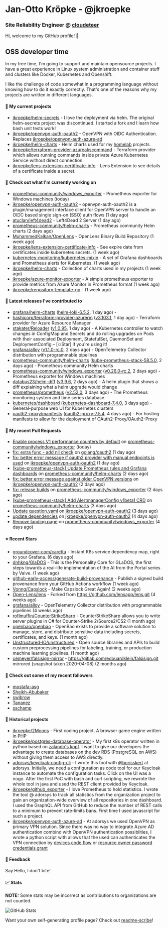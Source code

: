 # Jan-Otto Kröpke - @jkroepke
### Site Reliability Engineer @ [cloudeteer](https://cloudeteer.de/)

Hi, welcome to my GitHub profile! 👋

## OSS developer time
In my free time, I'm going to support and maintain opensource projects. I have a great experience in Linux system administration and container stuff and clusters like Docker, Kubernetes and Openshift.

I like the challenge of code somewhat in a programming language without knowing how to do it exactly correctly. That's one of the reasons why my projects are written in different languages.

#### 🌱 My current projects
- [jkroepke/helm-secrets](https://github.com/jkroepke/helm-secrets) - I love the deployment via helm. The original helm-secrets project was discontinued. I started a fork and I learn how bash unit tests work!
- [jkroepke/openvpn-auth-oauth2](https://github.com/jkroepke/openvpn-auth-oauth2) - OpenVPN with OIDC Authentication. Replaces  [jkroepke/openvpn-auth-azure-ad](https://github.com/jkroepke/openvpn-auth-azure-ad) 
- [jkroepke/helm-charts](https://github.com/jkroepke/helm-charts) - Helm charts used for my [homelab](https://github.com/jkroepke/homelab) projects.
- [jkroepke/terraform-provider-azureakscommand](https://github.com/jkroepke/terraform-provider-azureakscommand) - Terraform provider which allows running commands inside private Azure Kubernetes Service without direct connection.
- [jkroepke/lens-extension-certificate-info](https://github.com/jkroepke/lens-extension-certificate-info) - Lens Extension to see details of a certificate inside a secret.

#### 👷 Check out what I'm currently working on

- [prometheus-community/windows_exporter](https://github.com/prometheus-community/windows_exporter) - Prometheus exporter for Windows machines (today)
- [jkroepke/openvpn-auth-oauth2](https://github.com/jkroepke/openvpn-auth-oauth2) - openvpn-auth-oauth2 is a plugin/management interface client for OpenVPN server to handle an OIDC based single sign-on (SSO) auth flows (1 day ago)
- [atuclan/left4dead2](https://github.com/atuclan/left4dead2) - Left4Dead 2 Server (1 day ago)
- [prometheus-community/helm-charts](https://github.com/prometheus-community/helm-charts) - Prometheus community Helm charts (2 days ago)
- [MuhammedKalkan/OpenLens](https://github.com/MuhammedKalkan/OpenLens) - OpenLens Binary Build Repository (1 week ago)
- [jkroepke/lens-extension-certificate-info](https://github.com/jkroepke/lens-extension-certificate-info) - See expire date from certificates inside kubernetes secrets. (1 week ago)
- [kubernetes-monitoring/kubernetes-mixin](https://github.com/kubernetes-monitoring/kubernetes-mixin) -  A set of Grafana dashboards and Prometheus alerts for Kubernetes. (1 week ago)
- [jkroepke/helm-charts](https://github.com/jkroepke/helm-charts) - Collection of charts used in my projects (1 week ago)
- [jkroepke/azure-monitor-exporter](https://github.com/jkroepke/azure-monitor-exporter) - A simple prometheus exporter to provide metrics from Azure Monitor in Prometheus format (1 week ago)
- [jkroepke/repository-template-go](https://github.com/jkroepke/repository-template-go) -  (1 week ago)

#### 🔭 Latest releases I've contributed to

- [grafana/helm-charts](https://github.com/grafana/helm-charts) ([helm-loki-6.5.2](https://github.com/grafana/helm-charts/releases/tag/helm-loki-6.5.2), 1 day ago) - 
- [hashicorp/terraform-provider-azurerm](https://github.com/hashicorp/terraform-provider-azurerm) ([v3.103.1](https://github.com/hashicorp/terraform-provider-azurerm/releases/tag/v3.103.1), 1 day ago) - Terraform provider for Azure Resource Manager
- [stakater/Reloader](https://github.com/stakater/Reloader) ([v1.0.95](https://github.com/stakater/Reloader/releases/tag/v1.0.95), 1 day ago) - A Kubernetes controller to watch changes in ConfigMap and Secrets and do rolling upgrades on Pods with their associated Deployment, StatefulSet, DaemonSet and DeploymentConfig – [✩Star] if you&#39;re using it!
- [grafana/alloy](https://github.com/grafana/alloy) ([v1.1.0-rc.0](https://github.com/grafana/alloy/releases/tag/v1.1.0-rc.0), 2 days ago) - OpenTelemetry Collector distribution with programmable pipelines
- [prometheus-community/helm-charts](https://github.com/prometheus-community/helm-charts) ([kube-prometheus-stack-58.5.0](https://github.com/prometheus-community/helm-charts/releases/tag/kube-prometheus-stack-58.5.0), 2 days ago) - Prometheus community Helm charts
- [prometheus-community/windows_exporter](https://github.com/prometheus-community/windows_exporter) ([v0.26.0-rc.2](https://github.com/prometheus-community/windows_exporter/releases/tag/v0.26.0-rc.2), 2 days ago) - Prometheus exporter for Windows machines
- [databus23/helm-diff](https://github.com/databus23/helm-diff) ([v3.9.6](https://github.com/databus23/helm-diff/releases/tag/v3.9.6), 2 days ago) - A helm plugin that shows a diff explaining what a helm upgrade would change
- [prometheus/prometheus](https://github.com/prometheus/prometheus) ([v2.52.0](https://github.com/prometheus/prometheus/releases/tag/v2.52.0), 3 days ago) - The Prometheus monitoring system and time series database.
- [kubernetes/dashboard](https://github.com/kubernetes/dashboard) ([kubernetes-dashboard-7.4.0](https://github.com/kubernetes/dashboard/releases/tag/kubernetes-dashboard-7.4.0), 3 days ago) - General-purpose web UI for Kubernetes clusters
- [oauth2-proxy/manifests](https://github.com/oauth2-proxy/manifests) ([oauth2-proxy-7.5.4](https://github.com/oauth2-proxy/manifests/releases/tag/oauth2-proxy-7.5.4), 4 days ago) - For hosting manifests to allow for the deployment of OAuth2-Proxy/OAuth2-Proxy

#### 🔨 My recent Pull Requests

- [Enable process V1 performance counters by default](https://github.com/prometheus-community/windows_exporter/pull/1477) on [prometheus-community/windows_exporter](https://github.com/prometheus-community/windows_exporter) (today)
- [fix: extra func - add nil check](https://github.com/golang/oauth2/pull/722) on [golang/oauth2](https://github.com/golang/oauth2) (1 day ago)
- [fix: better error message if oauth2 provider with manual endpoints is used](https://github.com/jkroepke/openvpn-auth-oauth2/pull/269) on [jkroepke/openvpn-auth-oauth2](https://github.com/jkroepke/openvpn-auth-oauth2) (1 day ago)
- [[kube-prometheus-stack] Update Prometheus rules and Grafana dashboards](https://github.com/prometheus-community/helm-charts/pull/4531) on [prometheus-community/helm-charts](https://github.com/prometheus-community/helm-charts) (2 days ago)
- [fix: better error message against older OpenVPN versions](https://github.com/jkroepke/openvpn-auth-oauth2/pull/267) on [jkroepke/openvpn-auth-oauth2](https://github.com/jkroepke/openvpn-auth-oauth2) (2 days ago)
- [fix: release builds](https://github.com/prometheus-community/windows_exporter/pull/1474) on [prometheus-community/windows_exporter](https://github.com/prometheus-community/windows_exporter) (2 days ago)
- [[kube-prometheus-stack] Add AlertmanagerConfig v1beta1 CRD](https://github.com/prometheus-community/helm-charts/pull/4526) on [prometheus-community/helm-charts](https://github.com/prometheus-community/helm-charts) (3 days ago)
- [Update question.yaml](https://github.com/jkroepke/openvpn-auth-oauth2/pull/266) on [jkroepke/openvpn-auth-oauth2](https://github.com/jkroepke/openvpn-auth-oauth2) (3 days ago)
- [update dependencies](https://github.com/jkroepke/openvpn-auth-oauth2/pull/264) on [jkroepke/openvpn-auth-oauth2](https://github.com/jkroepke/openvpn-auth-oauth2) (4 days ago)
- [Remove landing page](https://github.com/prometheus-community/windows_exporter/pull/1471) on [prometheus-community/windows_exporter](https://github.com/prometheus-community/windows_exporter) (4 days ago)

#### ⭐ Recent Stars

- [groundcover-com/caretta](https://github.com/groundcover-com/caretta) - Instant K8s service dependency map, right to your Grafana. (6 days ago)
- [dnhkng/GlaDOS](https://github.com/dnhkng/GlaDOS) - This is the Personality Core for GLaDOS, the first steps towards a real-life implementation of the AI from the Portal series by Valve. (1 week ago)
- [github-early-access/generate-build-provenance](https://github.com/github-early-access/generate-build-provenance) - Publish a signed build provenance from your GitHub Actions workflow (1 week ago)
- [Vonng/Capslock](https://github.com/Vonng/Capslock) - Make Capslock Great Again! (2 weeks ago)
- [Open-Lens/lens](https://github.com/Open-Lens/lens) - Forked from https://github.com/lensapp/lens.git (4 weeks ago)
- [grafana/alloy](https://github.com/grafana/alloy) - OpenTelemetry Collector distribution with programmable pipelines (4 weeks ago)
- [roflmuffin/CounterStrikeSharp](https://github.com/roflmuffin/CounterStrikeSharp) - CounterStrikeSharp allows you to write server plugins in C# for Counter-Strike 2/Source2/CS2 (1 month ago)
- [openbao/openbao](https://github.com/openbao/openbao) - OpenBao exists to provide a software solution to manage, store, and distribute sensitive data including secrets, certificates, and keys. (1 month ago)
- [Unstructured-IO/unstructured](https://github.com/Unstructured-IO/unstructured) - Open source libraries and APIs to build custom preprocessing pipelines for labeling, training, or production machine learning pipelines.  (1 month ago)
- [cemeyer/falsisign-mirror](https://github.com/cemeyer/falsisign-mirror) - https://gitlab.com/edouardklein/falsisign.git mirrored (snapshot taken 2020-04-08) (2 months ago)

#### 👯 Check out some of my recent followers

- [mostafa-asg](https://github.com/mostafa-asg)
- [Sheikh-Abubaker](https://github.com/Sheikh-Abubaker)
- [swibrow](https://github.com/swibrow)
- [Tananez](https://github.com/Tananez)
- [sschamp](https://github.com/sschamp)

#### 📜 Historical projects
- [jkroepke/2Moons](https://github.com/jkroepke/2Moons) - First coding project. A browser game engine written in PHP
- [jkroepke/postgres-database-operator](https://github.com/jkroepke/postgres-database-operator) - My first k8s operator written in python based on [zalando's kopf](https://github.com/zalando-incubator/kopf). I want to give our developers the advantage to create databases on the dev RDS (PostgreSQL on AWS) without giving them access to AWS directly.
- [adorsys/keycloak-config-cli](https://github.com/adorsys/keycloak-config-cli) - I wrote this tool with [@borisskert](https://github.com/borisskert) at adorsys. Initially, we need a configuration as code tool for our Keycloak instance to automate the configuration tasks. Click on the UI was a nogo. After the first PoC with bash and curl scripting, we rewrote the whole tool in java and used the REST client provided by Keycloak.
- [jkroepke/github_exporter](https://github.com/jkroepke/github_exporter) - I love Prometheus to hold statistics. I wrote the tool @ adorsys to track all statistics from the organization project to gain an organization-wide overview of all repositories in one dashboard. I used the GraphQL API from GitHub to reduce the number of REST calls to a minimum to prevent rate-limits bans. First time I used javascript for such a project.
- [jkroepke/openvpn-auth-azure-ad](https://github.com/jkroepke/openvpn-auth-azure-ad) - At adorsys we used OpenVPN as primary VPN solution. Since there was no way to integrate Azure AD authentication combind with OpenVPN authentication possiblities, I wrote a python script with allows that the used can authenticates the VPN connection by [devices code flow](https://docs.microsoft.com/en-us/azure/active-directory/develop/v2-oauth2-device-code) or [resource owner password credentials grant](https://docs.microsoft.com/en-us/azure/active-directory/develop/v2-oauth-ropc)

#### 💬 Feedback

Say Hello, I don't bite!

#### 📈 Stats

**NOTE:** Some stats may be incorrect as contributions to organizations
are not counted.

![GitHub Stats](https://github-readme-stats.vercel.app/api?username=jkroepke&count_private=false&theme=tokyonight&show_icons=true)

Want your own self-generating profile page? Check out [readme-scribe](https://github.com/muesli/readme-scribe)!

